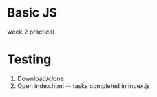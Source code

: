 # Basic JS
week 2 practical

# Testing
1. Download/clone 
2. Open index.html -- tasks completed in index.js
